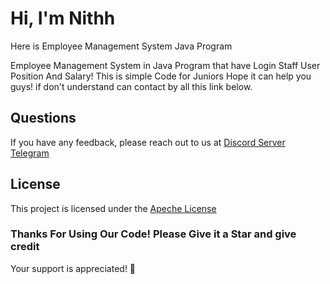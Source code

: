 # Hi, I'm Nithh
Here is Employee Management System Java Program 

Employee Management System in Java Program that have Login Staff User Position And Salary! This is simple Code for Juniors Hope it can help you guys! if don't understand can contact by all this link below.

## Questions
If you have any feedback, please reach out to us at [Discord Server](https://discord.gg/TsND955dmD) [Telegram](https://t.me/nithhzzy) 

## License

This project is licensed under the [Apeche License](https://choosealicense.com/licenses/apache-2.0/)

### Thanks For Using Our Code! Please Give it a Star and give credit
Your support is appreciated! 🌟
